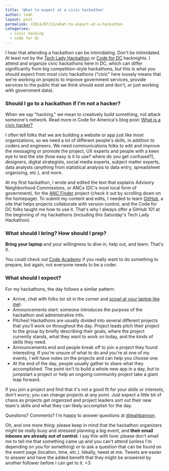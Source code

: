 ```yaml
---
title: 'What to expect at a civic hackathon'
author: leah
layout: post
permalink: /2014/07/23/what-to-expect-at-a-hackathon
categories:
  - civic hacking
  - code for dc
---
```


I hear that attending a hackathon can be intimidating. Don't be intimidated. At least not by the [Tech Lady Hackathon](http://techladyhackathon.org) or [Code for DC](http://codefordc.org) hacknights. I attend and organize civic hackathons here in DC, which can differ significantly from big competition-style hackathons, but this is what you should expect from most civic hackathons ("civic" here loosely means that we're working on projects to improve government services, provide services to the public that we think should exist and don't, or just working with government data).

### Should I go to a hackathon if I'm not a hacker?

When we say "hacking," we mean to creatively build something, not attack someone's network. Read more in Code for America's blog post: [What is a civic hacker?](http://www.codeforamerica.org/blog/2013/05/06/what-is-a-civic-hacker/)

I often tell folks that we are building a website or app just like most organizations, so we need a lot of different people's skills, in addition to coders and engineers. We need communications folks to edit and improve the messaging or promote the project, UX experts and people with a keen eye to test the site (how easy is it to use? where do you get confused?), designers, digital strategists, social media experts, subject matter experts, data analysts (anything from statistical analysis to data entry, spreadsheet organizing, etc.), and more.

At my first hackathon, I wrote and edited the text that explains Advisory Neighborhood Commissions, or ANCs (DC's most local form of government), for the [ANC Finder](http://ancfinder.org) project (check it out by scrolling down on the homepage). To submit my content and edits, I needed to learn [GitHub](http://github.com), a site that helps projects collaborate with version control, and the Code for DC folks taught me how to use it. That's why I always offer a GitHub 101 at the beginning of my hackathons (including this Saturday's Tech Lady Hackathon).

### What should I bring? How should I prep?

**Bring your laptop** and your willingness to dive in, help out, and learn. That's it.

You could check out [Code Academy](http://www.codecademy.com/) if you really want to do something to prepare, but again, not everyone needs to be a coder.

### What should I expect?

For my hackathons, the day follows a similar pattern:

* Arrive, chat with folks (or sit in the corner and [scowl at your laptop like me](http://instagram.com/p/n1h332CZeT/)).
* Announcements start: someone introduces the purpose of the hackathon and administrative info.
* Pitches! Hackathons are usually divided into several different projects that you'll work on throughout the day. Project leads pitch their project to the group by briefly describing their goals, where the project currently stands, what they want to work on today, and the kinds of skills they need.
* Announcements end and people break off to join a project they found interesting. If you're unsure of what to do and you're at one of my events, I will have notes on the projects and can help you choose one. 
* At the end of the day, people usually gather to share what they accomplished. The point isn't to build a whole new app in a day, but to jumpstart a project or help an ongoing community project take a giant leap forward.

If you join a project and find that it's not a good fit for your skills or interests, don't worry; you can change projects at any point. Just expect a little bit of chaos as projects get organized and project leaders sort out their new team's skills and what they can likely accomplish for the day.

Questions? Comments? I'm happy to answer questions at [@leahbannon](http://twitter.com/leahbannon).

Oh, and one more thing: please keep in mind that the hackathon organizers might be really busy and stressed planning a big event, and **their email inboxes are already out of control**. I say this with love: please don't email me to tell me that something came up and you can't attend (unless I'm depending on you for something) or to ask a question that can be found on the event page (location, time, etc.). Ideally, tweet at me. Tweets are easier to answer and have the added benefit that they might be answered by another follower before I can get to it. <3
